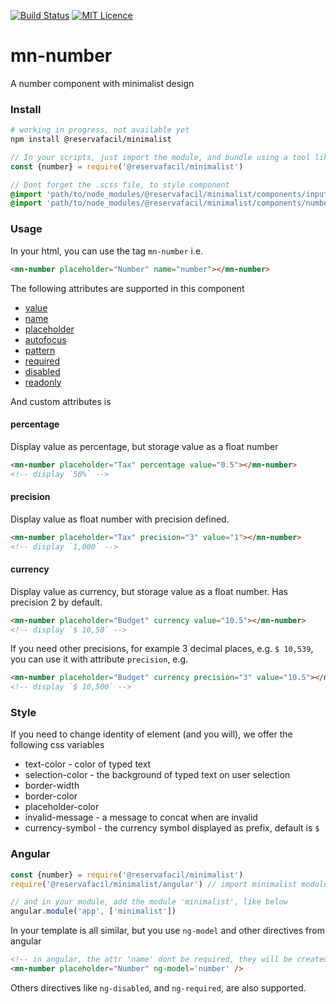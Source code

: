 [![Build Status](https://travis-ci.org/reserva-facil/minimalist.svg?branch=master)](https://travis-ci.org/reserva-facil/minimalist)
[![MIT Licence](https://badges.frapsoft.com/os/mit/mit.svg?v=103)](https://opensource.org/licenses/mit-license.php)

# mn-number

A number component with minimalist design

### Install

```sh
# working in progress, not available yet
npm install @reservafacil/minimalist
```

```js
// In your scripts, just import the module, and bundle using a tool like webpack, or browserify
const {number} = require('@reservafacil/minimalist')
```


```sass
// Dont forget the .scss file, to style component
@import 'path/to/node_modules/@reservafacil/minimalist/components/input/input.scss';
@import 'path/to/node_modules/@reservafacil/minimalist/components/number/number.scss';
```


### Usage

In your html, you can use the tag `mn-number` i.e.

```html
<mn-number placeholder="Number" name="number"></mn-number>
```

The following attributes are supported in this component

- [value](http://www.w3schools.com/tags/att_input_value.asp)
- [name](http://www.w3schools.com/tags/att_input_name.asp)
- [placeholder](http://www.w3schools.com/tags/att_input_placeholder.asp)
- [autofocus](http://www.w3schools.com/tags/att_input_autofocus.asp)
- [pattern](http://www.w3schools.com/tags/att_input_pattern.asp)
- [required](http://www.w3schools.com/tags/att_input_required.asp)
- [disabled](http://www.w3schools.com/tags/att_input_disabled.asp)
- [readonly](http://www.w3schools.com/tags/att_input_readonly.asp)

And custom attributes is

#### percentage

Display value as percentage, but storage value as a float number

```html
<mn-number placeholder="Tax" percentage value="0.5"></mn-number>
<!-- display `50%` -->
```

#### precision

Display value as float number with precision defined.

```html
<mn-number placeholder="Tax" precision="3" value="1"></mn-number>
<!-- display `1,000` -->
```

#### currency

Display value as currency, but storage value as a float number. Has precision 2 by default.

```html
<mn-number placeholder="Budget" currency value="10.5"></mn-number>
<!-- display `$ 10,50` -->
```

If you need other precisions, for example 3 decimal places, e.g. `$ 10,539`, you can use it with attribute `precision`, e.g.

```html
<mn-number placeholder="Budget" currency precision="3" value="10.5"></mn-number>
<!-- display `$ 10,500` -->
```

### Style

If you need to change identity of element (and you will), we offer the following css variables

- text-color - color of typed text
- selection-color - the background of typed text on user selection
- border-width
- border-color
- placeholder-color
- invalid-message - a message to concat when are invalid
- currency-symbol - the currency symbol displayed as prefix, default is `$` 

### Angular

```js
const {number} = require('@reservafacil/minimalist')
require('@reservafacil/minimalist/angular') // import minimalist module

// and in your module, add the module 'minimalist', like below
angular.module('app', ['minimalist'])
```

In your template is all similar, but you use `ng-model` and other directives from angular

```html
<!-- in angular, the attr 'name' dont be required, they will be created automatically, using the last part of ngModel name, e.g. ng-model="data.number" will generate a attribute name="number" -->
<mn-number placeholder="Number" ng-model='number' />
```

Others directives like `ng-disabled`, and `ng-required`, are also supported.


